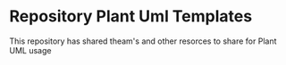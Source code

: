 # Repository Plant Uml Templates

This repository has shared theam's and other resorces to share for Plant UML usage
